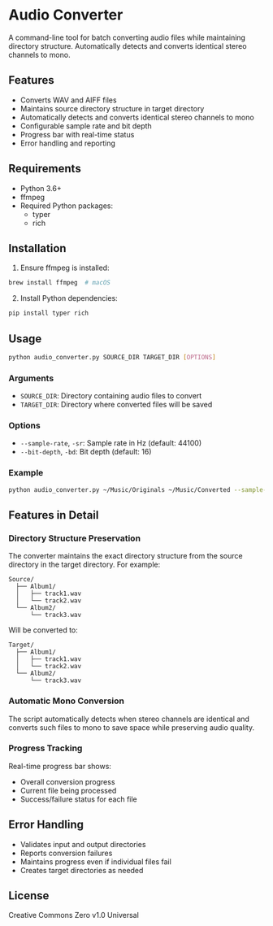 # Audio Converter

A command-line tool for batch converting audio files while maintaining directory structure. Automatically detects and converts identical stereo channels to mono.

## Features

- Converts WAV and AIFF files
- Maintains source directory structure in target directory
- Automatically detects and converts identical stereo channels to mono
- Configurable sample rate and bit depth
- Progress bar with real-time status
- Error handling and reporting

## Requirements

- Python 3.6+
- ffmpeg
- Required Python packages:
  - typer
  - rich

## Installation

1. Ensure ffmpeg is installed:
```bash
brew install ffmpeg  # macOS
```

2. Install Python dependencies:
```bash
pip install typer rich
```

## Usage

```bash
python audio_converter.py SOURCE_DIR TARGET_DIR [OPTIONS]
```

### Arguments

- `SOURCE_DIR`: Directory containing audio files to convert
- `TARGET_DIR`: Directory where converted files will be saved

### Options

- `--sample-rate`, `-sr`: Sample rate in Hz (default: 44100)
- `--bit-depth`, `-bd`: Bit depth (default: 16)

### Example

```bash
python audio_converter.py ~/Music/Originals ~/Music/Converted --sample-rate 48000 --bit-depth 24
```

## Features in Detail

### Directory Structure Preservation

The converter maintains the exact directory structure from the source directory in the target directory. For example:

```
Source/
  ├── Album1/
  │   ├── track1.wav
  │   └── track2.wav
  └── Album2/
      └── track3.wav
```

Will be converted to:

```
Target/
  ├── Album1/
  │   ├── track1.wav
  │   └── track2.wav
  └── Album2/
      └── track3.wav
```

### Automatic Mono Conversion

The script automatically detects when stereo channels are identical and converts such files to mono to save space while preserving audio quality.

### Progress Tracking

Real-time progress bar shows:
- Overall conversion progress
- Current file being processed
- Success/failure status for each file

## Error Handling

- Validates input and output directories
- Reports conversion failures
- Maintains progress even if individual files fail
- Creates target directories as needed

## License

Creative Commons Zero v1.0 Universal
